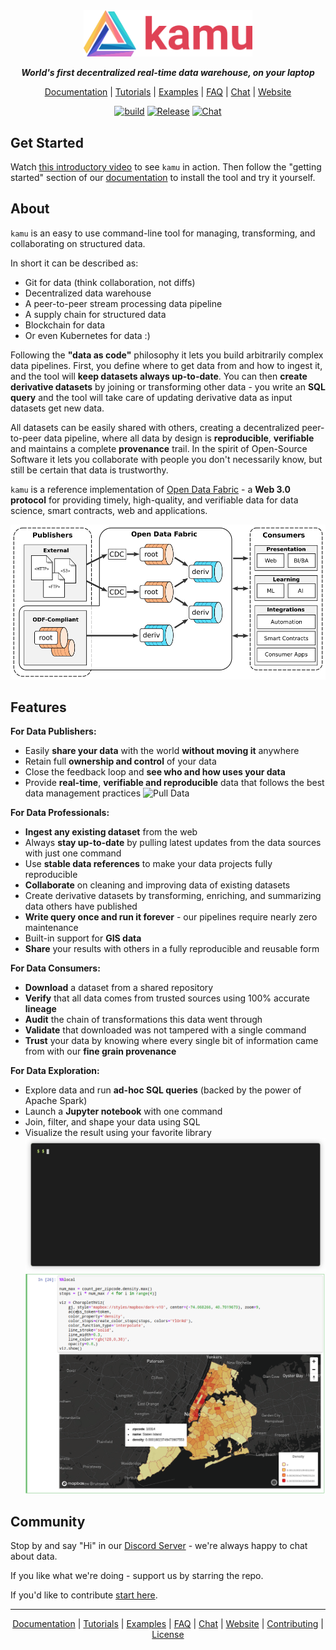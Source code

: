 <div align="center">

<img alt="kamu" src="docs/readme_files/kamu_logo.png" width=270/>

<p><strong><i>World's first decentralized real-time data warehouse, on your laptop</i></strong></p>

[Documentation] | [Tutorials] | [Examples] | [FAQ] | [Chat] | [Website]

[![build](https://github.com/kamu-data/kamu-cli/workflows/build/badge.svg)](https://github.com/kamu-data/kamu-cli/actions)
[![Release](https://github.com/kamu-data/kamu-cli/workflows/release/badge.svg)](https://github.com/kamu-data/kamu-cli/actions)
[![Chat](https://shields.io/discord/898726370199359498)](https://discord.gg/nU6TXRQNXC)

</p>
</div>

## Get Started

Watch [this introductory video](https://www.youtube.com/watch?v=oUTiWW6W78A&list=PLV91cS45lwVG20Hicztbv7hsjN6x69MJk) to see `kamu` in action. Then follow the "getting started" section of our [documentation] to install the tool and try it yourself.

## About

`kamu` is an easy to use command-line tool for managing, transforming, and collaborating on structured data. 

In short it can be described as:
* Git for data (think collaboration, not diffs)
* Decentralized data warehouse
* A peer-to-peer stream processing data pipeline
* A supply chain for structured data
* Blockchain for data
* Or even Kubernetes for data :)

Following the **"data as code"** philosophy it lets you build arbitrarily complex data pipelines. First, you define where to get data from and how to ingest it, and the tool will **keep datasets always up-to-date**. You can then **create derivative datasets** by joining or transforming other data - you write an **SQL query** and the tool will take care of updating derivative data as input datasets get new data. 

All datasets can be easily shared with others, creating a decentralized peer-to-peer data pipeline, where all data by design is **reproducible**, **verifiable** and maintains a complete **provenance** trail. In the spirit of Open-Source Software it lets you collaborate with people you don't necessarily know, but still be certain that data is trustworthy.

`kamu` is a reference implementation of [Open Data Fabric](https://github.com/kamu-data/open-data-fabric) - a **Web 3.0 protocol** for providing timely, high-quality, and verifiable data for data science, smart contracts, web and applications.

<div align="center">
<img src="./docs/readme_files/dataset_graph.png" alt="Open Data Fabric">
</div>


## Features

**For Data Publishers:**
- Easily **share your data** with the world **without moving it** anywhere
- Retain full **ownership and control** of your data
- Close the feedback loop and **see who and how uses your data**
- Provide **real-time**, **verifiable and reproducible** data that follows the best data management practices
  ![Pull Data](docs/readme_files/pull-multi.gif)

**For Data Professionals:**
- **Ingest any existing dataset** from the web
- Always **stay up-to-date** by pulling latest updates from the data sources with just one command
- Use **stable data references** to make your data projects fully reproducible
- **Collaborate** on cleaning and improving data of existing datasets
- Create derivative datasets by transforming, enriching, and summarizing data others have published
- **Write query once and run it forever** - our pipelines require nearly zero maintenance
- Built-in support for **GIS data**
- **Share** your results with others in a fully reproducible and reusable form

**For Data Consumers:**
- **Download** a dataset from a shared repository
- **Verify** that all data comes from trusted sources using 100% accurate **lineage**
- **Audit** the chain of transformations this data went through
- **Validate** that downloaded was not tampered with a single command
- **Trust** your data by knowing where every single bit of information came from with our **fine grain provenance**


**For Data Exploration:**
- Explore data and run **ad-hoc SQL queries** (backed by the power of Apache Spark)
- Launch a **Jupyter notebook** with one command
- Join, filter, and shape your data using SQL
- Visualize the result using your favorite library
  ![SQL Shell](docs/first_steps_files/sql.gif)
  ![Jupyter](docs/first_steps_files/notebook-005.png)


## Community

Stop by and say "Hi" in our [Discord Server](https://discord.gg/nU6TXRQNXC) - we're always happy to chat about data.

If you like what we're doing - support us by starring the repo.

If you'd like to contribute [start here](docs/contributing.md).

---

<div align="center">
  
[Documentation] | [Tutorials] | [Examples] | [FAQ] | [Chat] | [Website] | [Contributing] | [License]
</div>

[Tutorials]: docs/learning_materials.md
[Examples]: docs/examples/index.md
[Documentation]: docs/index.md
[FAQ]: docs/faq.md
[Chat]: https://discord.gg/nU6TXRQNXC
[Contributing]: docs/contributing.md
[License]: LICENSE.txt
[Website]: https://www.kamu.dev